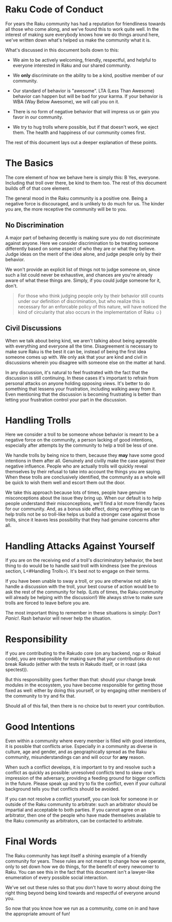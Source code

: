 Raku Code of Conduct
====================

For years the Raku community has had a reputation for friendliness towards all those who come along, and we've found this to work quite well. In the interest of making sure everybody knows how we do things around here, we've written down what's helped us make the community what it is.

What's discussed in this document boils down to this:

* We aim to be actively welcoming, friendly, respectful, and helpful to everyone interested in Raku and our shared community.

* We **only** discriminate on the ability to be a kind, positive member of our community.

* Our standard of behavior is "awesome".  LTA (Less Than Awesome) behavior can happen but will be bad for your karma.  If your behavior is WBA (Way Below Awesome), we will call you on it.

* There is no form of negative behavior that will impress us or gain you favor in our community.

* We try to hug trolls where possible, but if that doesn't work, we eject them.  The health and happiness of our community comes first.

The rest of this document lays out a deeper explanation of these points.

# The Basics

The core element of how we behave here is simply this: B<Be kind to everyone.> Yes, everyone. Including that troll over there, be kind to them too. The rest of this document builds off of that core element.

The general mood in the Raku community is a positive one. Being a negative force is discouraged, and is unlikely to do much for us. The kinder you are, the more receptive the community will be to you.

## No Discrimination

A major part of behaving decently is making sure you do not discriminate against anyone. Here we consider discrimination to be treating someone differently based on some aspect of who they are or what they believe. Judge ideas on the merit of the idea alone, and judge people only by their behavior.

We won't provide an explicit list of things not to judge someone on, since such a list could never be exhaustive, and chances are you're already aware of what these things are. Simply, if you could judge someone for it, don't.

> For those who think judging people only by their behavior still counts under our definition of discrimination, but who realize this is necessary for an enforcable policy of this nature, will have noticed the kind of circularity that also occurs in the implementation of Raku ☺)

## Civil Discussions

When we talk about being kind, we aren't talking about being agreeable with everything and everyone all the time. Disagreement is necessary to make sure Raku is the best it can be, instead of being the first idea someone comes up with. We only ask that your are kind and civil in discussions wherein you disagree with someone else on the matter at hand.

In any discussion, it's natural to feel frustrated with the fact that the discussion is still continuing. In these cases it's important to refrain from personal attacks on anyone holding opposing views. It's better to do something that lessens your frustration, including walking away from it. Even mentioning that the discussion is becoming frustrating is better than letting your frustration control your part in the discussion.

# Handling Trolls

Here we consider a troll to be someone whose behavior is meant to be a negative force on the community, a person lacking of good intentions, especially after attempts by the community to help a troll be less of one.

We handle trolls by being nice to them, because they **may** have some good intentions in them after all. Genuinely and civilly make the case against their negative influence. People who are actually trolls will quickly reveal themselves by their refusal to take into account the things you are saying. When these trolls are conclusively identified, the community as a whole will be quick to wish them well and escort them out the door.

We take this approach because lots of times, people have genuine misconceptions about the issue they bring up. When our default is to help people understand their misconceptions, we'll find a lot more friendly faces for our community. And, as a bonus side effect, doing everything we can to help trolls not be so troll-like helps us build a stronger case against those trolls, since it leaves less possibility that they had genuine concerns after all.

# Handling Attacks Against Yourself

If you are on the receiving end of a troll's discriminatory behavior, the best thing to do would be to handle said troll with kindness (see the previous section, L<#Handling Trolls>). It's best not to engage on their terms.

If you have been unable to sway a troll, or you are otherwise not able to handle a discussion with the troll, your best course of action would be to ask the rest of the community for help. (Lots of times, the Raku community will already be helping with the discussion!) We always strive to make sure trolls are forced to leave before you are.

The most important thing to remember in these situations is simply: *Don't Panic!*.  Rash behavior will never help the situation.

# Responsibility

If you are contributing to the Rakudo core (on any backend, nqp or Rakud code), you are responsible for making sure that your contributions do not break Rakudo (either with the tests in Rakudo itself, or in roast (aka spectest)).

But this responsibility goes further than that: should your change break modules in the ecosystem, you have become responsible for getting those fixed as well: either by doing this yourself, or by engaging other members of the community to try and fix that.

Should all of this fail, then there is no choice but to revert your contribution.

# Good Intentions

Even within a community where every member is filled with good intentions, it is possible that conflicts arise.  Especially in a community as diverse in culture, age and gender, and as geographically spread as the Raku community, misunderstandings can and will occur for **any** reason.

When such a conflict develops, it is important to try and resolve such a conflict as quickly as possible: unresolved conflicts tend to skew one's impression of the adversary, providing a feeding ground for bigger conflicts in the future.  Please speak up and try to fix the conflict, even if your cultural background tells you that conflicts should be avoided.

If you can not resolve a conflict yourself, you can look for someone in or outside of the Raku community to arbitrate: such an arbitrator should be impartial and acceptable to both parties.  If you cannot agree on an arbitrator, then one of the people who have made themselves available to the Raku community as arbitrators, can be contacted to arbitrate.

# Final Words

The Raku community has kept itself a shining example of a friendly community for years. These rules are not meant to change how we operate, only to set down how we do things, for the benefit of every newcomer to Raku. You can see this in the fact that this document isn't a lawyer-like enumeration of every possible social interaction.

We've set out these rules so that you don't have to worry about doing the right thing beyond being kind towards and respectful of everyone around you.

So now that you know how we run as a community, come on in and have the appropriate amount of fun!
